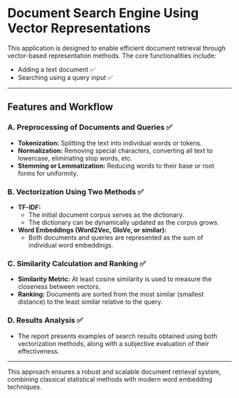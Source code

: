 # Document Search Engine Using Vector Representations

This application is designed to enable efficient document retrieval through vector-based representation methods. The core functionalities include:

- Adding a text document ✅  
- Searching using a query input ✅

---

## Features and Workflow

### A. Preprocessing of Documents and Queries ✅
- **Tokenization:** Splitting the text into individual words or tokens.  
- **Normalization:** Removing special characters, converting all text to lowercase, eliminating stop words, etc.  
- **Stemming or Lemmatization:** Reducing words to their base or root forms for uniformity.

### B. Vectorization Using Two Methods ✅
- **TF-IDF:**  
  - The initial document corpus serves as the dictionary.  
  - The dictionary can be dynamically updated as the corpus grows.  
- **Word Embeddings (Word2Vec, GloVe, or similar):**  
  - Both documents and queries are represented as the sum of individual word embeddings.

### C. Similarity Calculation and Ranking ✅
- **Similarity Metric:** At least cosine similarity is used to measure the closeness between vectors.  
- **Ranking:** Documents are sorted from the most similar (smallest distance) to the least similar relative to the query.

### D. Results Analysis ✅
- The report presents examples of search results obtained using both vectorization methods, along with a subjective evaluation of their effectiveness.

---

This approach ensures a robust and scalable document retrieval system, combining classical statistical methods with modern word embedding techniques.
